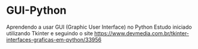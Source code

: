 # GUI-Python
 Aprendendo a usar GUI (Graphic User Interface) no Python
Estudo iniciado utilizando Tkinter e seguindo o site
https://www.devmedia.com.br/tkinter-interfaces-graficas-em-python/33956